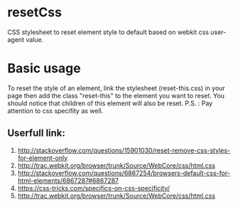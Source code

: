 # resetCss   
CSS stylesheet to reset element style to default based on webkit css user-agent value.

# Basic usage  
To reset the style of an element, link the stylesheet (reset-this.css) in your page then add the class "reset-this" to the element you want to reset.
You should notice that children of this element will also be reset.
P.S. : Pay attention to css specifity as well.

## Userfull link:   

1. http://stackoverflow.com/questions/15901030/reset-remove-css-styles-for-element-only  
2. http://trac.webkit.org/browser/trunk/Source/WebCore/css/html.css   
3. http://stackoverflow.com/questions/6867254/browsers-default-css-for-html-elements/6867287#6867287   
4. https://css-tricks.com/specifics-on-css-specificity/   
5. http://trac.webkit.org/browser/trunk/Source/WebCore/css/html.css
